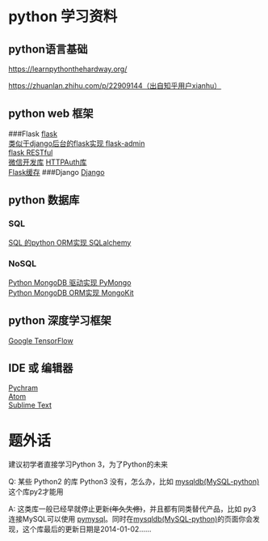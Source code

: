 # python 学习资料
## python语言基础
https://learnpythonthehardway.org/

https://zhuanlan.zhihu.com/p/22909144（出自知乎用户xianhu）

## python web 框架
###Flask
[flask](http://flask.pocoo.org/docs/0.11/)  
[类似于django后台的flask实现 flask-admin](http://flask-admin.readthedocs.org)   
[flask RESTful](http://www.pythondoc.com/Flask-RESTful/quickstart.html)  
[微信开发库](http://wechatpy.readthedocs.io/zh_CN/master/install.html)
[HTTPAuth库](https://flask-httpauth.readthedocs.io/en/latest/)  
[Flask缓存](http://www.pythondoc.com/flask-cache/#id4)
###Django
[Django](https://www.djangoproject.com/)  

## python 数据库
### SQL
[SQL 的python ORM实现 SQLalchemy ](http://docs.sqlalchemy.org/en/rel_1_1/)  
### NoSQL 
[Python MongoDB 驱动实现 PyMongo](http://api.mongodb.com/python/current/)    
[Python MongoDB ORM实现 MongoKit](https://github.com/TaylorHere/mongokit)  

## python 深度学习框架
[Google TensorFlow](http://www.tensorfly.cn/tfdoc/get_started/introduction.html)

## IDE 或 编辑器
[Pychram](https://www.jetbrains.com/pycharm/)  
[Atom](https://atom.io/)  
[Sublime Text](http://www.sublimetext.com)  


# 题外话

建议初学者直接学习Python 3，为了Python的未来

Q: 某些 Python2 的库 Python3 没有，怎么办，比如 [mysqldb(MySQL-python)](https://pypi.python.org/pypi/MySQL-python/1.2.5) 这个库py2才能用

A: 这类库一般已经早就停止更新~~(年久失修)~~，并且都有同类替代产品，比如 py3 连接MySQL可以使用 [pymysql](https://pypi.python.org/pypi/PyMySQL)。同时在[mysqldb(MySQL-python)](https://pypi.python.org/pypi/MySQL-python/1.2.5)的页面你会发现，这个库最后的更新日期是2014-01-02……
